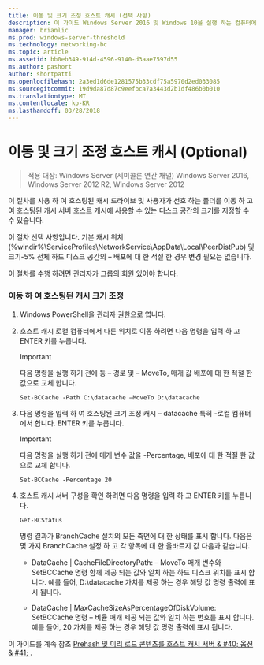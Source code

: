 ```yaml
---
title: 이동 및 크기 조정 호스트 캐시 (선택 사항)
description: 이 가이드 Windows Server 2016 및 Windows 10을 실행 하는 컴퓨터에서 호스트 캐시 모드로 BranchCache 배포에 대해 설명
manager: brianlic
ms.prod: windows-server-threshold
ms.technology: networking-bc
ms.topic: article
ms.assetid: bb0eb349-914d-4596-9140-d3aae7597d55
ms.author: pashort
author: shortpatti
ms.openlocfilehash: 2a3ed1d6de1281575b33cdf75a5970d2ed033085
ms.sourcegitcommit: 19d9da87d87c9eefbca7a3443d2b1df486b0b010
ms.translationtype: MT
ms.contentlocale: ko-KR
ms.lasthandoff: 03/28/2018
---
```

# <a name="move-and-resize-the-hosted-cache-optional"></a>이동 및 크기 조정 호스트 캐시 \(Optional\)

>적용 대상: Windows Server (세미콜론 연간 채널) Windows Server 2016, Windows Server 2012 R2, Windows Server 2012

이 절차를 사용 하 여 호스팅된 캐시 드라이브 및 사용자가 선호 하는 폴더를 이동 하 고 여 호스팅된 캐시 서버 호스트 캐시에 사용할 수 있는 디스크 공간의 크기를 지정할 수 수 있습니다.

이 절차 선택 사항입니다. 기본 캐시 위치 \(%windir%\\ServiceProfiles\\NetworkService\\AppData\\Local\\PeerDistPub\) 및 크기-5% 전체 하드 디스크 공간의 – 배포에 대 한 적절 한 경우 변경 필요는 없습니다.

이 절차를 수행 하려면 관리자가 그룹의 회원 있어야 합니다.

### <a name="to-move-and-resize-the-hosted-cache"></a>이동 하 여 호스팅된 캐시 크기 조정

1. Windows PowerShell을 관리자 권한으로 엽니다.

2. 호스트 캐시 로컬 컴퓨터에서 다른 위치로 이동 하려면 다음 명령을 입력 하 고 ENTER 키를 누릅니다.

    > [!IMPORTANT]
    > 다음 명령을 실행 하기 전에 등 – 경로 및 – MoveTo, 매개 값 배포에 대 한 적절 한 값으로 교체 합니다.

    ``` 
    Set-BCCache -Path C:\datacache –MoveTo D:\datacache
    ``` 

3.  다음 명령을 입력 하 여 호스팅된 크기 조정 캐시 – datacache 특히 \-로컬 컴퓨터에서 합니다. ENTER 키를 누릅니다.

    > [!IMPORTANT]
    > 다음 명령을 실행 하기 전에 매개 변수 값을 \-Percentage, 배포에 대 한 적절 한 값으로 교체 합니다.  

    ``` 
    Set-BCCache -Percentage 20
    ``` 

4.  호스트 캐시 서버 구성을 확인 하려면 다음 명령을 입력 하 고 ENTER 키를 누릅니다.

    ``` 
    Get-BCStatus
    ``` 

    명령 결과가 BranchCache 설치의 모든 측면에 대 한 상태를 표시 합니다. 다음은 몇 가지 BranchCache 설정 하 고 각 항목에 대 한 올바르지 값 다음과 같습니다.

    -   DataCache | CacheFileDirectoryPath: – MoveTo 매개 변수와 SetBCCache 명령 함께 제공 되는 값와 일치 하는 하드 디스크 위치를 표시 합니다. 예를 들어, D:\\datacache 가치를 제공 하는 경우 해당 값 명령 출력에 표시 됩니다.

    -   DataCache | MaxCacheSizeAsPercentageOfDiskVolume: SetBCCache 명령 – 비율 매개 제공 되는 값와 일치 하는 번호를 표시 합니다. 예를 들어, 20 가치를 제공 하는 경우 해당 값 명령 출력에 표시 됩니다.

이 가이드를 계속 참조 [Prehash 및 미리 로드 콘텐츠를 호스트 캐시 서버 & #40; 옵션 & #41; ](7-Bc-Prehash-Preload.md).
